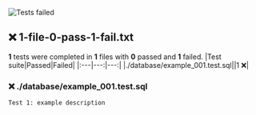 ![Tests failed](https://img.shields.io/badge/tests-1%20failed-critical)
## ❌ 1-file-0-pass-1-fail.txt
**1** tests were completed in **1** files with **0** passed and **1** failed.
|Test suite|Passed|Failed|
|:---|---:|---:|
|./database/example_001.test.sql||1 ❌|
### ❌ ./database/example_001.test.sql
```
Test 1: example description
```